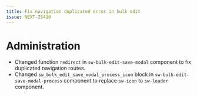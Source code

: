 ```yaml
---
title: Fix navigation duplicated error in bulk edit
issue: NEXT-25410
---
```

# Administration
* Changed function `redirect` in `sw-bulk-edit-save-modal` component to fix duplicated navigation routes.
* Changed `sw_bulk_edit_save_modal_process_icon` block in `sw-bulk-edit-save-modal-process` component to replace `sw-icon` to `sw-loader` component.
